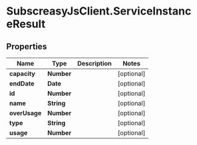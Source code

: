 # SubscreasyJsClient.ServiceInstanceResult

## Properties
Name | Type | Description | Notes
------------ | ------------- | ------------- | -------------
**capacity** | **Number** |  | [optional] 
**endDate** | **Date** |  | [optional] 
**id** | **Number** |  | [optional] 
**name** | **String** |  | [optional] 
**overUsage** | **Number** |  | [optional] 
**type** | **String** |  | [optional] 
**usage** | **Number** |  | [optional] 


